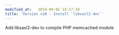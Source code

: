 ```yaml
---
modified_at:   2014-09-01 14:17:34
title: 'Version v10 - Install `libsasl2-dev`'
---
```


Add libsasl2-dev to compile PHP memcached module
